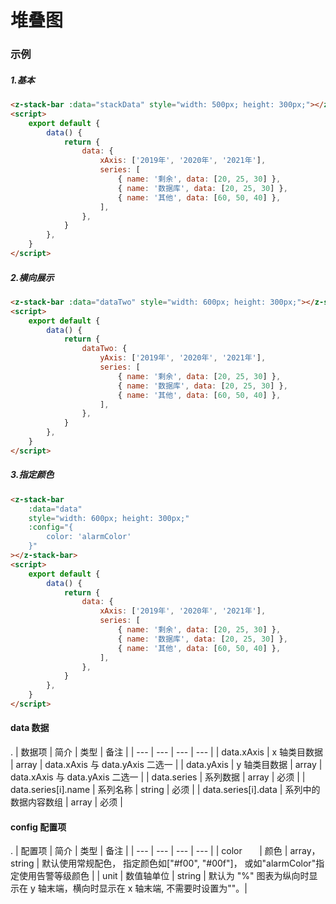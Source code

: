 # 堆叠图

### 示例

##### 1.基本

```html
<z-stack-bar :data="stackData" style="width: 500px; height: 300px;"></z-stack-bar>
<script>
    export default {
        data() {
            return {
                data: {
                    xAxis: ['2019年', '2020年', '2021年'],
                    series: [
                        { name: '剩余', data: [20, 25, 30] },
                        { name: '数据库', data: [20, 25, 30] },
                        { name: '其他', data: [60, 50, 40] },
                    ],
                },
            }
        },
    }
</script>
```

<stack-bar-md :data="data" style="width: 600px; height: 300px;"></stack-bar-md>

##### 2.横向展示

```html
<z-stack-bar :data="dataTwo" style="width: 600px; height: 300px;"></z-stack-bar>
<script>
    export default {
        data() {
            return {
                dataTwo: {
                    yAxis: ['2019年', '2020年', '2021年'],
                    series: [
                        { name: '剩余', data: [20, 25, 30] },
                        { name: '数据库', data: [20, 25, 30] },
                        { name: '其他', data: [60, 50, 40] },
                    ],
                },
            }
        },
    }
</script>
```

<stack-bar-md :data="data" style="width: 600px; height: 300px;"></stack-bar-md>

##### 3.指定颜色

```html
<z-stack-bar
    :data="data"
    style="width: 600px; height: 300px;"
    :config="{
        color: 'alarmColor'
    }"
></z-stack-bar>
<script>
    export default {
        data() {
            return {
                data: {
                    xAxis: ['2019年', '2020年', '2021年'],
                    series: [
                        { name: '剩余', data: [20, 25, 30] },
                        { name: '数据库', data: [20, 25, 30] },
                        { name: '其他', data: [60, 50, 40] },
                    ],
                },
            }
        },
    }
</script>
```

<stack-bar-md 
    :data="data" 
    style="width: 600px; height: 300px;"
    :config="{
        color: 'alarmColor'
    }"
    ></stack-bar-md>

<script>
  export default {
    data () {
      return {
        data: {
            xAxis: ['2019年', '2020年', '2021年'],
            series: [
                { name: '剩余', data: [20, 25, 30] },
                { name: '数据库', data: [20, 25, 30] },
                { name: '其他', data: [60, 50, 40] },
            ],
        },
        dataTwo:{
            yAxis: ['2019年', '2020年', '2021年'],
            series: [
                { name: '剩余', data: [20, 25, 30] },
                { name: '数据库', data: [20, 25, 30] },
                { name: '其他', data: [60, 50, 40] },
            ],
        }
      }
    }
  }
</script>

#### data 数据

.
| 数据项 | 简介 | 类型 | 备注 |
| --- | --- | --- | --- |
| data.xAxis | x 轴类目数据 | array | data.xAxis 与 data.yAxis 二选一 |
| data.yAxis | y 轴类目数据 | array | data.xAxis 与 data.yAxis 二选一 |
| data.series | 系列数据 | array | 必须 |
| data.series[i].name | 系列名称 | string | 必须 |
| data.series[i].data | 系列中的数据内容数组 | array | 必须 |

#### config 配置项

.
| 配置项 | 简介 | 类型 | 备注 |
| --- | --- | --- | --- |
| color &nbsp;&nbsp;&nbsp;&nbsp;&nbsp; | 颜色 | array，string | 默认使用常规配色， 指定颜色如["#f00", "#00f"]， 或如"alarmColor"指定使用告警等级颜色 |
| unit | 数值轴单位 | string | 默认为 "%" 图表为纵向时显示在 y 轴末端，横向时显示在 x 轴末端, 不需要时设置为""。|
